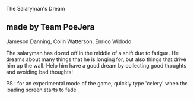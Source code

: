 The Salaryman's Dream

made by Team PoeJera
--------------------
Jameson Danning, 
Colin Watterson, 
Enrico Widodo

The salaryman has dozed off in the middle of a shift due to fatigue. He dreams about many things that he is longing for, but also things that drive him up the wall. Help him have a good dream by collecting good thoughts and avoiding bad thoughts!

PS : for an experimental mode of the game, quickly type 'celery' when the loading screen starts to fade
